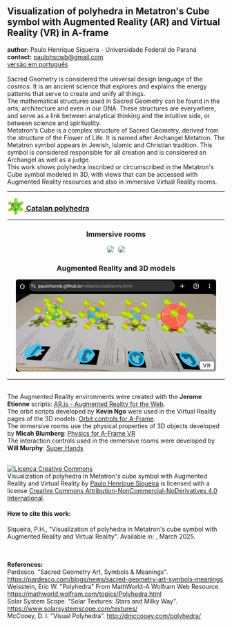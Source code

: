 <link rel="stylesheet" href="scripts/style.css">
<meta charset="utf-8">
<link rel="icon" type="image/png" href="catalan/vr/salas/imagens/icone.png">
<h2>Visualization of polyhedra in Metatron's Cube symbol with Augmented Reality (AR) and Virtual Reality (VR) in A-frame</h2>
 <b>author:</b> Paulo Henrique Siqueira - Universidade Federal do Paraná
 <br><b>contact:</b> <a href="#">paulohscwb@gmail.com</a>
 <br><a href="https://paulohscwb.github.io/metatron/pt-br/">versão em português</a>
 <br><br>Sacred Geometry is considered the universal design language of the cosmos. It is an ancient science that explores and explains the energy patterns that serve to create and unify all things.
<br>The mathematical structures used in Sacred Geometry can be found in the arts, architecture and even in our DNA. These structures are everywhere, and serve as a link between analytical thinking and the intuitive side, or between science and spirituality.
<br>Metatron's Cube is a complex structure of Sacred Geometry, derived from the structure of the Flower of Life. It is named after Archangel Metatron. The Metatron symbol appears in Jewish, Islamic and Christian tradition. This symbol is considered responsible for all creation and is considered an Archangel as well as a judge.
<br>This work shows polyhedra inscribed or circumscribed in the Metatron's Cube symbol modeled in 3D, with views that can be accessed with Augmented Reality resources and also in immersive Virtual Reality rooms.
<hr>
<h3 style="margin-top:3px"><a target="_blank" href="catalan/"><img src="catalan/vr/salas/imagens/icone.png" style="margin-bottom:-10px" width="40"> Catalan polyhedra</a></h3>
<!--<h3 style="margin-top:3px"><a target="_blank" href="archimedes/"><img src="archimedes/vr/salas/imagens/icone.png" style="margin-bottom:-10px" width="40"> Archimedean polyhedra</a></h3>
<h3 style="margin-top:3px"><a target="_blank" href="biscribed/"><img src="biscribed/vr/salas/imagens/icone.png" style="margin-bottom:-10px" width="40"> Biscribed polyhedra</a></h3>
<h3 style="margin-top:3px"><a target="_blank" href="joined/"><img src="joined/vr/salas/imagens/icone.png" style="margin-bottom:-10px" width="40"> Archimedean and Catalan convex hulls</a></h3>
<h3 style="margin-top:3px"><a target="_blank" href="nonconvex/"><img src="nonconvex/vr/salas/imagens/icone.png" style="margin-bottom:-10px" width="40"> Nonconvex polyhedra 1</a></h3>
<h3 style="margin-top:3px"><a target="_blank" href="nonconvex2/"><img src="nonconvex/vr/salas/imagens/icone.png" style="margin-bottom:-10px" width="40"> Nonconvex polyhedra 2</a></h3>
<h3 style="margin-top:3px"><a target="_blank" href="propellor/"><img src="propellor/vr/salas/imagens/icone.png" style="margin-bottom:-10px" width="40"> Propellor polyhedra</a></h3>
<h3 style="margin-top:3px"><a target="_blank" href="toroids/"><img src="toroids/vr/salas/imagens/icone.png" style="margin-bottom:-10px" width="40"> Polyhedral toroids</a></h3>-->
<hr>
<h3 align="center">Immersive rooms</h3>
<p align="center"><img src="catalan/vr/salas/videos/catalan.gif" style="max-width: 47%; border-radius:5px; margin-right:10px" loading="lazy"/><img src="catalan/vr/salas/videos/catalan.gif" style="max-width: 47%; border-radius:5px;" loading="lazy"/></p>
<h3 align="center">Augmented Reality and 3D models</h3>
<p align="center"><img src="catalan/ar/example.png" style="max-width: 92%; border-radius:5px;" loading="lazy"/></p>
<hr>
<br>The Augmented Reality environments were created with the <b>Jerome Etienne</b> scripts: <a href="https://github.com/jeromeetienne/AR.js" target="_blank">AR.js - Augmented Reality for the Web</a>.
<br>The orbit scripts developed by <b>Kevin Ngo</b> were used in the Virtual Reality pages of the 3D models: <a href="https://github.com/supermedium/superframe/tree/master/components/orbit-controls/" target="_blank"> Orbit controls for A-Frame</a>.
<br>The immersive rooms use the physical properties of 3D objects developed by <b>Micah Blumberg</b>: <a  href="https://github.com/c-frame/aframe-physics-system" target="_blank"> Physics for A-Frame VR</a>
<br>The interaction controls used in the immersive rooms were developed by <b>Will Murphy</b>: <a  href="https://github.com/c-frame/aframe-super-hands-component" target="_blank"> Super Hands</a>
<br>

<br><a rel="license" href="http://creativecommons.org/licenses/by-nc-nd/4.0/"><img alt="Licença Creative Commons" style="border-width:0" src="https://i.creativecommons.org/l/by-nc-nd/4.0/88x31.png" loading="lazy"/></a><br /><span xmlns:dct="http://purl.org/dc/terms/" property="dct:title">Visualization of polyhedra in Metatron's cube symbol with Augmented Reality and Virtual Reality</span> by <a xmlns:cc="http://creativecommons.org/ns#" href="https://paulohscwb.github.io/metatron/" property="cc:attributionName" rel="cc:attributionURL">Paulo Henrique Siqueira</a> is licensed with a license <a rel="license" href="http://creativecommons.org/licenses/by-nc-nd/4.0/">Creative Commons Attribution-NonCommercial-NoDerivatives 4.0 International</a>.

<h4>How to cite this work:</h4> 
<p>Siqueira, P.H., "Visualization of polyhedra in Metatron's cube symbol with Augmented Reality and Virtual Reality". Available in: <https://paulohscwb.github.io/metatron/>, March 2025.</p>
<!--<a target="_blank" href="https://doi.org/10.5281/zenodo.14502405"><img src="https://zenodo.org/badge/DOI/10.5281/zenodo.14502405.svg" alt="DOI"></a>-->
<br><br><b>References:</b>
<br>Pardesco. "Sacred Geometry Art, Symbols & Meanings". <a href="https://pardesco.com/blogs/news/sacred-geometry-art-symbols-meanings" target="_blank">https://pardesco.com/blogs/news/sacred-geometry-art-symbols-meanings</a>
<br>Weisstein, Eric W. "Polyhedra" From MathWorld-A Wolfram Web Resource. <a href="https://mathworld.wolfram.com/topics/Polyhedra.html" target="_blank">https://mathworld.wolfram.com/topics/Polyhedra.html</a>
<br>Solar System Scope. "Solar Textures: Stars and Milky Way". <a href="https://www.solarsystemscope.com/textures/" target="_blank">https://www.solarsystemscope.com/textures/</a>
<br>McCooey, D. I. "Visual Polyhedra". <a href="http://dmccooey.com/polyhedra/" target="_blank">http://dmccooey.com/polyhedra/</a>
